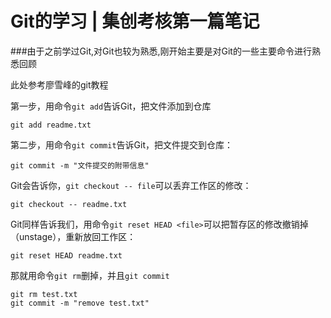 # Git的学习 | 集创考核第一篇笔记 

###由于之前学过Git,对Git也较为熟悉,刚开始主要是对Git的一些主要命令进行熟悉回顾

此处参考廖雪峰的git教程

第一步，用命令`git add`告诉Git，把文件添加到仓库 

```
git add readme.txt
```

第二步，用命令`git commit`告诉Git，把文件提交到仓库： 

```
git commit -m "文件提交的附带信息"
```

Git会告诉你，`git checkout -- file`可以丢弃工作区的修改： 

```
git checkout -- readme.txt
```

Git同样告诉我们，用命令`git reset HEAD <file>`可以把暂存区的修改撤销掉（unstage），重新放回工作区： 

```
git reset HEAD readme.txt
```

那就用命令`git rm`删掉，并且`git commit` 

```
git rm test.txt
git commit -m "remove test.txt"
```

